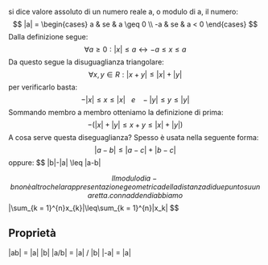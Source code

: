 si dice valore assoluto di un numero reale a, o modulo di a, il numero:
$$
|a| = \begin{cases} a & se  & a \geq 0 \\
-a & se & a < 0
\end{cases}
$$
Dalla definizione segue: $$\forall a\geq0: |x|\leq a \longleftrightarrow -a\leq x \leq a$$
Da questo segue la disuguaglianza triangolare:
$$
\forall x,y \in R: |x+y| \leq |x|+|y|
$$
per verificarlo basta:
$$-|x|\leq x \leq |x| \ \ \ e  \ \ \ -|y|\leq y \leq |y|$$
Sommando membro a membro otteniamo la definizione di prima:
$$-(|x|+|y| \leq x + y\leq |x|+|y|)$$
A cosa serve questa diseguaglianza? Spesso è usata nella seguente forma:
$$|a-b| \leq |a-c| + |b-c|$$
oppure:
$$
|b|-|a| \leq |a-b|

$$
Il modulo di a - b non è altro che la rappresentazione geometrica della distanza di due punto su una retta. con n addendi abbiamo 
$$
|\sum_{k = 1}^{n}x_{k}|\leq\sum_{k = 1}^{n}|x_k|
$$
## Proprietà
|ab| = |a| |b|           |a/b| = |a| / |b|            |-a| = |a|


